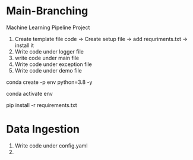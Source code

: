# Main-Branching
Machine Learning Pipeline Project

1. Create template file code -> Create setup file -> add requriments.txt -> install it
2. Write code under logger file
3. write code under main file
4. Write code under exception file
5. Write code under demo file


conda create -p env python=3.8 -y


conda activate env

pip install -r requirements.txt


# Data Ingestion
1. Write code under config.yaml
2. 
